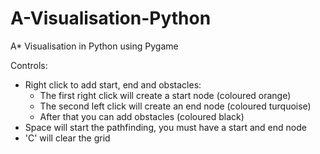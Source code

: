# A-Visualisation-Python
A* Visualisation in Python using Pygame

Controls:

- Right click to add start, end and obstacles:
  - The first right click will create a start node (coloured orange)
  - The second left click will create an end node (coloured turquoise)
  - After that you can add obstacles (coloured black)
- Space will start the pathfinding, you must have a start and end node
- 'C' will clear the grid
